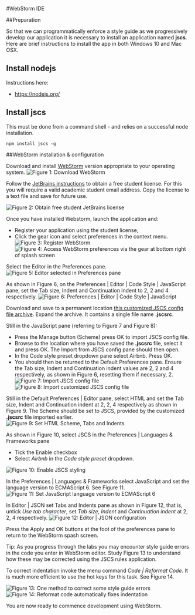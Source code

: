 #WebStorm IDE

##Preparation

So that we can programmatically enforce a style guide as we progressively develop our application it is necessary to install an application named **jscs**. Here are brief instructions to install the app in both Windows 10 and Mac OSX.

## Install nodejs

Instructions here: 

- <https://nodejs.org/>


## Install jscs

This must be done from a command shell - and relies on a successful node installation.

```
npm install jscs -g
```

##WebStorm installation & configuration

Download and install [WebStorm](https://www.jetbrains.com/webstorm/download/) version appropriate to your operating system.
![Figure 1: Download WebStorm](img/webstorm/01.png)


Follow the [JetBrains instructions](https://www.jetbrains.com/student/) to obtain a free student license. For this you will require a valid academic student email address. Copy the license to a text file and save for future use.

![Figure 2: Obtain free student JetBrains license](img/webstorm/02.png)

Once you have installed Webstorm, launch the application and:

- Register your application using the student license,
- Click the gear icon and select preferences in the context menu.
![Figure 3: Register WebStorm](img/webstorm/09.png)
![Figure 4: Access WebStorm preferences via the gear at bottom right of splash screen](img/webstorm/03.png)

Select the Editor in the Preferences pane.
![Figure 5: Editor selected in Preferences pane](img/webstorm/04.png)

As shown in Figure 6, on the Preferences | Editor | Code Style | JavaScript pane, set the Tab size, Indent and Continuation indent to 2, 2 and 4 respectively.
![Figure 6: Preferences | Editor | Code Style | JavaScript](img/webstorm/05.png)

Download and save to a permanent location [this customized JSCS config file archive](archive/jscsrc.zip). Expand the archive. It contains a single file name **.jscsrc**. 

Still in the JavaScript pane (referring to Figure 7 and Figure 8):

- Press the Manage button (Scheme) press OK to import JSCS config file. 
- Browse to the location where you have saved the **.jscsrc** file, select it and press OK. The Import from JSCS config pane should then open. 
- In the Code style preset dropdown pane select Airbnb. Press OK.
- You should then be returned to the Default Preferences pane. Ensure the Tab size, Indent and Continuation indent values are 2, 2 and 4 respectively, as shown in Figure 6, resetting them if necessary, 2.
![Figure 7: Import JSCS config file](img/webstorm/06.png)
![Figure 8: Import customized JSCS config file](img/webstorm/07.png)

Still in the Default Preferences | Editor pane, select HTML and set the Tab size, Indent and Continuation indent at 2, 2, 4 respectively as shown in Figure 9. The Scheme should be set to JSCS, provided by the customized **.jscsrc** file imported earlier.
![Figure 9: Set HTML Scheme, Tabs and Indents](img/webstorm/08.png)

As shown in Figure 10, select JSCS in the Preferences | Languages & Frameworks pane

- Tick the Enable checkbox 
- Select *Airbnb* in the *Code style preset* dropdown.

![Figure 10: Enable JSCS styling](img/webstorm/10.png)

In the Preferences | Languages & Frameworks select JavaScript and set the language version to ECMAScript 6. See Figure 11.
![Figure 11: Set JavaScript language version to ECMAScript 6](img/webstorm/11.png)

In Editor | JSON set Tabs and Indents pane as shown in Figure 12, that is, untick *Use tab character*, set *Tab size*, *Indent* and *Continuation indent* at 2, 2, 4 respectively.
![Figure 12: Editor | JSON configuration](img/webstorm/12.png)

Press the Apply and OK buttons at the foot of the preferences pane to return to the WebStorm spash screen. 

Tip: As you progress through the labs you may encounter style guide errors in the code you enter in WebStorm editor. Study Figure 13 to understand how these may be corrected using the JSCS rules application.

To correct indentation invoke the menu command *Code | Reformat Code*. It is much more efficient to use the hot keys for this task. See Figure 14. 

![Figure 13: One method to correct some style guide errors](img/webstorm/13.png)
![Figure 14: Reformat code automatically fixes indentation](img/webstorm/14.png)

You are now ready to commence development using WebStorm.


